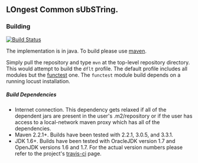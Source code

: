 LOngest Common sUbSTring.
-------------------------

### Building

[![Build Status](https://travis-ci.org/gv0tch0/locust.png)](https://travis-ci.org/gv0tch0/locust)

The implementation is in java. To build please use [maven](http://maven.apache.org/ "Maven Home").

Simply pull the repository and type `mvn` at the top-level repository directory. This would attempt to build the `dflt` profile. The default profile includes all modules but the [functest](https://github.com/gv0tch0/locust/tree/master/functest) one. The `functest` module build depends on a running locust installation.

##### Build Dependencies
- Internet connection. This dependency gets relaxed if all of the dependent jars are present in the user's .m2/repository or if the user has access to a local-network maven proxy which has all of the dependencies.
- Maven 2.2.1+. Builds have been tested with 2.2.1, 3.0.5, and 3.3.1.
- JDK 1.6+. Builds have been tested with OracleJDK version 1.7 and OpenJDK versions 1.6 and 1.7. For the actual version numbers please refer to the project's [travis-ci](https://travis-ci.org/gv0tch0/locust) page.
